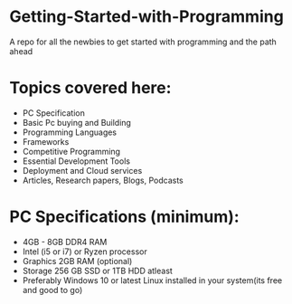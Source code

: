 # Getting-Started-with-Programming
A repo for all the newbies to get started with programming and the path ahead

# Topics covered here:
- PC Specification
- Basic Pc buying and Building
- Programming Languages
- Frameworks
- Competitive Programming
- Essential Development Tools
- Deployment and Cloud services
- Articles, Research papers, Blogs, Podcasts

# PC Specifications (minimum):
- 4GB - 8GB DDR4 RAM 
- Intel (i5 or i7) or Ryzen processor
- Graphics 2GB RAM (optional)
- Storage 256 GB SSD or 1TB HDD atleast
- Preferably Windows 10 or latest Linux installed in your system(its free and good to go)




